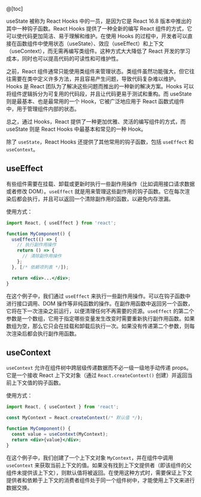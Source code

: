 @[toc]

useState 被称为 React Hooks 中的一员，是因为它是 React 16.8 版本中推出的其中一种钩子函数。React Hooks 提供了一种全新的编写 React 组件的方式，它可以使代码更加简洁、易于理解和维护。在使用 Hooks 的过程中，开发者可以直接在函数组件中使用状态（useState）、效应（useEffect）和上下文（useContext），而无需再编写类组件。这种方式大大降低了 React 开发的学习成本，同时也可以提高代码的可读性和可维护性。

之前，React 组件通常只能使用类组件来管理状态。类组件虽然功能强大，但它往往需要在类中定义许多方法，并且容易产生问题，导致代码复杂难以维护。Hooks 是 React 团队为了解决这些问题而推出的一种新的解决方案。Hooks 可以将组件逻辑拆分为可复用的代码段，并且让代码更易于测试和重构。而 useState 则是最基本、也是最常用的一个 Hook，它被广泛地应用于 React 函数式组件中，用于管理组件内部的状态。

总之，通过 Hooks，React 提供了一种更加优雅、灵活的编写组件的方式，而 useState 则是 React Hooks 中最基本和常见的一种 Hook。

除了 `useState`，React Hooks 还提供了其他常用的钩子函数，包括 `useEffect` 和 `useContext`。

## useEffect

有些组件需要在挂载、卸载或更新时执行一些副作用操作（比如调用接口请求数据或者修改 DOM）。`useEffect` 就是用来管理这些副作用的钩子函数。它在每次渲染后都会执行，并且可以返回一个清除副作用的函数，以避免内存泄漏。

使用方式：

```jsx
import React, { useEffect } from 'react';

function MyComponent() {
  useEffect(() => {
    // 执行副作用操作
    return () => {
      // 清除副作用操作
    };
  }, [/* 依赖项列表 */]);

  return <div>...</div>;
}
```

在这个例子中，我们通过 `useEffect` 来执行一些副作用操作。可以在钩子函数中进行接口调用、DOM 操作等非纯函数的操作。在副作用函数中返回另一个函数，它将在下一次渲染之前运行，以便清理任何不再需要的资源。`useEffect` 的第二个参数是一个数组，它用于指定哪些变量发生改变时需要重新执行副作用函数。如果数组为空，那么它只会在挂载和卸载后执行一次。如果没有传递第二个参数，则每次渲染后都会执行副作用函数。

## useContext

`useContext` 允许在组件树中跨层级传递数据而不必一级一级地手动传递 props。它是一个接收 React 上下文对象（通过 `React.createContext()` 创建）并返回当前上下文值的钩子函数。

使用方式：

```jsx
import React, { useContext } from 'react';

const MyContext = React.createContext(/* 默认值 */);

function MyComponent() {
  const value = useContext(MyContext);
  return <div>{value}</div>;
}
```

在这个例子中，我们创建了一个上下文对象 `MyContext`，并在组件中调用 `useContext` 来获取当前上下文的值。如果没有找到上下文提供者（即该组件的父组件未提供该上下文），则默认值将被返回。在使用这种方式时，需要保证上下文提供者和依赖于上下文的消费者组件处于同一个组件树中，才能使用上下文来进行数据交换。